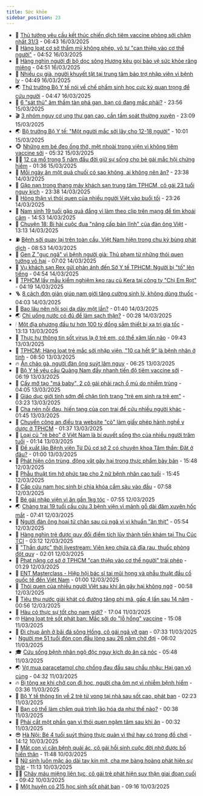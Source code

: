 ```yaml
---
title: Sức khỏe
sidebar_position: 23
---
```


<!-- dantri-suc-khoe:START -->
- 🤔 [Thủ tướng yêu cầu kết thúc chiến dịch tiêm vaccine phòng sởi chậm nhất 31/3](https://dantri.com.vn/suc-khoe/thu-tuong-yeu-cau-ket-thuc-chien-dich-tiem-vaccine-phong-soi-cham-nhat-313-20250316133928590.htm) - 06:43 16/03/2025
- 🚦 [Hàng loạt cơ sở thẩm mỹ không phép, vô tư &quot;can thiệp vào cơ thể người&quot;](https://dantri.com.vn/suc-khoe/hang-loat-co-so-tham-my-khong-phep-vo-tu-can-thiep-vao-co-the-nguoi-20250315152410015.htm) - 04:52 16/03/2025
- 🤖 [Hàng nghìn người đi bộ dọc sông Hương kêu gọi bảo vệ sức khỏe răng miệng](https://dantri.com.vn/suc-khoe/hang-nghin-nguoi-di-bo-doc-song-huong-keu-goi-bao-ve-suc-khoe-rang-mieng-20250315123536504.htm) - 04:51 16/03/2025
- 🐻 [Nhiều cụ già, người khuyết tật tại trung tâm bảo trợ nhập viện vì bệnh lỵ](https://dantri.com.vn/suc-khoe/nhieu-cu-gia-nguoi-khuyet-tat-tai-trung-tam-bao-tro-nhap-vien-vi-benh-ly-20250316112303585.htm) - 04:49 16/03/2025
- 🌏 [Thứ trưởng Bộ Y tế nói về chế phẩm sinh học cực kỳ quan trọng để cứu người](https://dantri.com.vn/suc-khoe/thu-truong-bo-y-te-noi-ve-che-pham-sinh-hoc-cuc-ky-quan-trong-de-cuu-nguoi-20250316105220811.htm) - 04:47 16/03/2025
- 👺 [6 &quot;sát thủ&quot; âm thầm tàn phá gan, bạn có đang mắc phải?](https://dantri.com.vn/suc-khoe/6-sat-thu-am-tham-tan-pha-gan-ban-co-dang-mac-phai-20250315203733275.htm) - 23:56 15/03/2025
- 🎬 [3 nhóm nguy cơ ung thư gan cao, cần tầm soát thường xuyên](https://dantri.com.vn/suc-khoe/3-nhom-nguy-co-ung-thu-gan-cao-can-tam-soat-thuong-xuyen-20250314122340353.htm) - 23:09 15/03/2025
- 🌏 [Bộ trưởng Bộ Y tế: &quot;Một người mắc sởi lây cho 12-18 người&quot;](https://dantri.com.vn/suc-khoe/bo-truong-bo-y-te-mot-nguoi-mac-soi-lay-cho-12-18-nguoi-20250315161215136.htm) - 10:01 15/03/2025
- 🐵 [Những em bé đeo ống thở, mệt nhoài trong viện vì không tiêm vaccine sởi](https://dantri.com.vn/suc-khoe/nhung-em-be-deo-ong-tho-met-nhoai-trong-vien-vi-khong-tiem-vaccine-soi-20250315094933531.htm) - 05:32 15/03/2025
- 👨‍🏫 [12 ca mổ trong 5 năm đầu đời giữ sự sống cho bé gái mắc hội chứng hiếm](https://dantri.com.vn/suc-khoe/12-ca-mo-trong-5-nam-dau-doi-giu-su-song-cho-be-gai-mac-hoi-chung-hiem-20250315071152476.htm) - 01:36 15/03/2025
- 🤗 [Mỗi ngày ăn một quả chuối có sao không, ai không nên ăn?](https://dantri.com.vn/suc-khoe/moi-ngay-an-mot-qua-chuoi-co-sao-khong-ai-khong-nen-an-20250314212724004.htm) - 23:38 14/03/2025
- 🫶 [Gặp nạn trong thang máy khách sạn trung tâm TPHCM, cô gái 23 tuổi nguy kịch](https://dantri.com.vn/suc-khoe/gap-nan-trong-thang-may-khach-san-trung-tam-tphcm-co-gai-23-tuoi-nguy-kich-20250315004525636.htm) - 23:38 14/03/2025
- 🙉 [Hỏng thận vì thói quen của nhiều người Việt vào buổi tối](https://dantri.com.vn/suc-khoe/hong-than-vi-thoi-quen-cua-nhieu-nguoi-viet-vao-buoi-toi-20250305071755140.htm) - 23:26 14/03/2025
- 🦅 [Nam sinh 19 tuổi gặp quả đắng vì làm theo clip trên mạng để tìm khoái cảm](https://dantri.com.vn/suc-khoe/nam-sinh-19-tuoi-gap-qua-dang-vi-lam-theo-clip-tren-mang-de-tim-khoai-cam-20250314214649490.htm) - 14:53 14/03/2025
- 🐘 [Chuyện 18: Bi hài cuộc đua &quot;nâng cấp bản lĩnh&quot; của đàn ông Việt](https://dantri.com.vn/suc-khoe/chuyen-18-bi-hai-cuoc-dua-nang-cap-ban-linh-cua-dan-ong-viet-20250314172541864.htm) - 13:13 14/03/2025
- ⛽️ [Bệnh sởi quay lại trên toàn cầu, Việt Nam hiện trong chu kỳ bùng phát dịch](https://dantri.com.vn/suc-khoe/benh-soi-quay-lai-tren-toan-cau-viet-nam-hien-trong-chu-ky-bung-phat-dich-20250314154608547.htm) - 08:53 14/03/2025
- 🤡 [Gen Z &quot;gục ngã&quot; vì bệnh người già: Thủ phạm từ những thói quen tưởng vô hại](https://dantri.com.vn/suc-khoe/gen-z-guc-nga-vi-benh-nguoi-gia-thu-pham-tu-nhung-thoi-quen-tuong-vo-hai-20250314113250620.htm) - 07:02 14/03/2025
- 💼 [Vụ khách sạn Rex gửi phản ánh đến Sở Y tế TPHCM: Người bị &quot;tố&quot; lên tiếng](https://dantri.com.vn/suc-khoe/vu-khach-san-rex-gui-phan-anh-den-so-y-te-tphcm-nguoi-bi-to-len-tieng-20250314002348016.htm) - 04:54 14/03/2025
- 🤔 [TPHCM lấy mẫu kiểm nghiệm kẹo rau củ Kera tại công ty &quot;Chị Em Rọt&quot;](https://dantri.com.vn/suc-khoe/tphcm-lay-mau-kiem-nghiem-keo-rau-cu-kera-tai-cong-ty-chi-em-rot-20250314111429825.htm) - 04:19 14/03/2025
- 🪜 [8 cách đơn giản giúp nam giới tăng cường sinh lý, không dùng thuốc](https://dantri.com.vn/suc-khoe/8-cach-don-gian-giup-nam-gioi-tang-cuong-sinh-ly-khong-dung-thuoc-20250314094146272.htm) - 04:03 14/03/2025
- 📝 [Bao lâu nên nội soi dạ dày một lần?](https://dantri.com.vn/suc-khoe/bao-lau-nen-noi-soi-da-day-mot-lan-20250314083931264.htm) - 01:40 14/03/2025
- 🌏 [Chỉ uống nước có đủ để làm sạch thận?](https://dantri.com.vn/suc-khoe/chi-uong-nuoc-co-du-de-lam-sach-than-20250312165835269.htm) - 00:28 14/03/2025
- 🕯 [Một địa phương đầu tư hơn 100 tỷ đồng sắm thiết bị xạ trị gia tốc](https://dantri.com.vn/suc-khoe/mot-dia-phuong-dau-tu-hon-100-ty-dong-sam-thiet-bi-xa-tri-gia-toc-20250313132432830.htm) - 13:13 13/03/2025
- 🦍 [Thực hư thông tin sốt virus lạ ở trẻ em, có thể xâm lấn não](https://dantri.com.vn/suc-khoe/thuc-hu-thong-tin-sot-virus-la-o-tre-em-co-the-xam-lan-nao-20250313151502003.htm) - 09:43 13/03/2025
- 🌈 [TPHCM: Hàng loạt trẻ mắc sởi nhập viện, &quot;10 ca hết 9&quot; là bệnh nhân ở tỉnh](https://dantri.com.vn/suc-khoe/tphcm-hang-loat-tre-mac-soi-nhap-vien-10-ca-het-9-la-benh-nhan-o-tinh-20250313151336541.htm) - 08:50 13/03/2025
- 🔥 [Ăn cháo gà, người đàn ông suýt lâm nguy](https://dantri.com.vn/suc-khoe/an-chao-ga-nguoi-dan-ong-suyt-lam-nguy-20250313123838503.htm) - 06:25 13/03/2025
- 🌊 [Bộ Y tế yêu cầu Quảng Nam đẩy nhanh tiến độ tiêm vaccine sởi](https://dantri.com.vn/suc-khoe/bo-y-te-yeu-cau-quang-nam-day-nhanh-tien-do-tiem-vaccine-soi-20250313131538054.htm) - 06:19 13/03/2025
- 🚦 [Cấy mỡ tạo &quot;má baby&quot;, 2 cô gái phải rạch ổ mủ do nhiễm trùng](https://dantri.com.vn/suc-khoe/cay-mo-tao-ma-baby-2-co-gai-phai-rach-o-mu-do-nhiem-trung-20250313110530605.htm) - 04:05 13/03/2025
- 🤖 [Giáo dục giới tính sớm để chặn tình trạng &quot;trẻ em sinh ra trẻ em&quot;](https://dantri.com.vn/suc-khoe/giao-duc-gioi-tinh-som-de-chan-tinh-trang-tre-em-sinh-ra-tre-em-20250313074021352.htm) - 03:23 13/03/2025
- 🤡 [Cha nén nỗi đau, hiến tạng của con trai để cứu nhiều người khác](https://dantri.com.vn/suc-khoe/cha-nen-noi-dau-hien-tang-cua-con-trai-de-cuu-nhieu-nguoi-khac-20250312182449560.htm) - 01:45 13/03/2025
- 💂 [Chuyển công an điều tra website &quot;cò&quot; làm giấy phép hành nghề y dược ở TPHCM](https://dantri.com.vn/suc-khoe/chuyen-cong-an-dieu-tra-website-co-lam-giay-phep-hanh-nghe-y-duoc-o-tphcm-20250313080857356.htm) - 01:37 13/03/2025
- 🦄 [Loại củ &quot;rẻ bèo&quot; ở Việt Nam là bí quyết sống thọ của nhiều người trăm tuổi](https://dantri.com.vn/suc-khoe/loai-cu-re-beo-o-viet-nam-la-bi-quyet-song-tho-cua-nhieu-nguoi-tram-tuoi-20250312152544082.htm) - 01:14 13/03/2025
- 🧠 [Đề xuất lập Bệnh viện Từ Dũ cơ sở 2 có chuyên khoa Tâm thần: Đặt ở đâu?](https://dantri.com.vn/suc-khoe/de-xuat-lap-benh-vien-tu-du-co-so-2-co-chuyen-khoa-tam-than-dat-o-dau-20250312152030026.htm) - 01:00 13/03/2025
- 🤖 [Phát hiện côn trùng, động vật gây hại trong thực phẩm bày bán](https://dantri.com.vn/suc-khoe/phat-hien-con-trung-dong-vat-gay-hai-trong-thuc-pham-bay-ban-20250312155538950.htm) - 15:48 12/03/2025
- 💼 [Phẫu thuật tim hở phức tạp cho 2 nữ bệnh nhân cao tuổi](https://dantri.com.vn/suc-khoe/phau-thuat-tim-ho-phuc-tap-cho-2-nu-benh-nhan-cao-tuoi-20250312141555373.htm) - 15:45 12/03/2025
- 🧰 [Cấp cứu nam học sinh bị chìa khóa cắm sâu vào đầu](https://dantri.com.vn/suc-khoe/cap-cuu-nam-hoc-sinh-bi-chia-khoa-cam-sau-vao-dau-20250312143817907.htm) - 07:58 12/03/2025
- 🎉 [Bé gái nhập viện vì ăn gần 1kg tóc](https://dantri.com.vn/suc-khoe/be-gai-nhap-vien-vi-an-gan-1kg-toc-20250312125958427.htm) - 07:55 12/03/2025
- 🌏 [Chàng trai 19 tuổi cầu cứu 3 bệnh viện vì mảnh gỗ dài đâm xuyên hốc mắt](https://dantri.com.vn/suc-khoe/chang-trai-19-tuoi-cau-cuu-3-benh-vien-vi-manh-go-dai-dam-xuyen-hoc-mat-20250312142633063.htm) - 07:41 12/03/2025
- 📝 [Người đàn ông hoại tử chân sau cú ngã vì vi khuẩn &quot;ăn thịt&quot;](https://dantri.com.vn/suc-khoe/nguoi-dan-ong-hoai-tu-chan-sau-cu-nga-vi-vi-khuan-an-thit-20250312124129248.htm) - 05:54 12/03/2025
- 🧠 [Hàng nghìn trẻ được quy đổi điểm tích lũy thành tiền khám tại Thu Cúc TCI](https://dantri.com.vn/suc-khoe/hang-nghin-tre-duoc-quy-doi-diem-tich-luy-thanh-tien-kham-tai-thu-cuc-tci-20250312100637122.htm) - 03:12 12/03/2025
- 🚀 [&quot;Thần dược&quot; thời livestream: Viên kẹo chứa cả đĩa rau, thuốc phòng đột quỵ](https://dantri.com.vn/suc-khoe/than-duoc-thoi-livestream-vien-keo-chua-ca-dia-rau-thuoc-phong-dot-quy-20250311180335865.htm) - 02:01 12/03/2025
- 💯 [Phạt nặng cơ sở ở TPHCM &quot;can thiệp vào cơ thể người&quot; trái phép](https://dantri.com.vn/suc-khoe/phat-nang-co-so-o-tphcm-can-thiep-vao-co-the-nguoi-trai-phep-20250311155121518.htm) - 01:29 12/03/2025
- 🫶 [ENT Masterclass - Hiệp hội bác sĩ tai mũi họng và phẫu thuật đầu cổ quốc tế đến Việt Nam](https://dantri.com.vn/suc-khoe/ent-masterclass-hiep-hoi-bac-si-tai-mui-hong-va-phau-thuat-dau-co-quoc-te-den-viet-nam-20250311154604840.htm) - 01:00 12/03/2025
- 👹 [Thói quen của nhiều người Việt sau khi ăn gây hại không ngờ](https://dantri.com.vn/suc-khoe/thoi-quen-cua-nhieu-nguoi-viet-sau-khi-an-gay-hai-khong-ngo-20250311224813124.htm) - 00:58 12/03/2025
- 🤩 [Tiêu thụ nước giải khát có đường tăng phi mã, gấp 4 lần sau 14 năm](https://dantri.com.vn/suc-khoe/tieu-thu-nuoc-giai-khat-co-duong-tang-phi-ma-gap-4-lan-sau-14-nam-20250311160636982.htm) - 00:56 12/03/2025
- 🌊 [Hàu có thực sự tốt cho nam giới?](https://dantri.com.vn/suc-khoe/hau-co-thuc-su-tot-cho-nam-gioi-20250311103128151.htm) - 17:04 11/03/2025
- 🤓 [Hàng loạt trẻ sốt phát ban: Mắc sởi do &quot;lỗ hổng&quot; vaccine](https://dantri.com.vn/suc-khoe/hang-loat-tre-sot-phat-ban-mac-soi-do-lo-hong-vaccine-20250311170145887.htm) - 15:08 11/03/2025
- 🌝 [Đi chụp ảnh ở bãi đá sông Hồng, cô gái ngã vỡ gan](https://dantri.com.vn/suc-khoe/di-chup-anh-o-bai-da-song-hong-co-gai-nga-vo-gan-20250311143112273.htm) - 07:33 11/03/2025
- 🕯 [Người mẹ 51 tuổi đón con đầu lòng sau 26 năm chờ đợi](https://dantri.com.vn/suc-khoe/nguoi-me-51-tuoi-don-con-dau-long-sau-26-nam-cho-doi-20250311112526183.htm) - 06:02 11/03/2025
- 🎓 [Cứu sống bệnh nhân ngộ độc nguy kịch do ăn cá nóc](https://dantri.com.vn/suc-khoe/cuu-song-benh-nhan-ngo-doc-nguy-kich-do-an-ca-noc-20250311110616820.htm) - 05:48 11/03/2025
- 🌏 [Vợ mua paracetamol cho chồng đau đầu sau chầu nhậu: Hại gan vô cùng](https://dantri.com.vn/suc-khoe/vo-mua-paracetamol-cho-chong-dau-dau-sau-chau-nhau-hai-gan-vo-cung-20250311083818461.htm) - 04:32 11/03/2025
- 🔥 [Bị tông xe khi chở con đi học, người cha ôm nợ vì nhiễm bệnh hiểm](https://dantri.com.vn/suc-khoe/bi-tong-xe-khi-cho-con-di-hoc-nguoi-cha-om-no-vi-nhiem-benh-hiem-20250311101507792.htm) - 03:36 11/03/2025
- 📝 [Bộ Y tế thông tin về 2 trẻ tử vong tại nhà sau sốt cao, phát ban](https://dantri.com.vn/suc-khoe/bo-y-te-thong-tin-ve-2-tre-tu-vong-tai-nha-sau-sot-cao-phat-ban-20250311085213682.htm) - 02:23 11/03/2025
- 🧠 [Bạn có thể làm chậm quá trình lão hóa da như thế nào?](https://dantri.com.vn/suc-khoe/ban-co-the-lam-cham-qua-trinh-lao-hoa-da-nhu-the-nao-20250310101759395.htm) - 00:38 11/03/2025
- 🦅 [Phải cắt một phần gan vì thói quen ngậm tăm sau khi ăn](https://dantri.com.vn/suc-khoe/phai-cat-mot-phan-gan-vi-thoi-quen-ngam-tam-sau-khi-an-20250310170014539.htm) - 00:32 11/03/2025
- 😎 [Hà Nội: Bé 4 tuổi suýt thủng thực quản vì thứ hay có trong đồ chơi](https://dantri.com.vn/suc-khoe/ha-noi-be-4-tuoi-suyt-thung-thuc-quan-vi-thu-hay-co-trong-do-choi-20250310205241214.htm) - 14:12 10/03/2025
- 🎉 [Mất con vì căn bệnh quái ác, cô gái hồi sinh cuộc đời nhờ được bố hiến thận](https://dantri.com.vn/suc-khoe/mat-con-vi-can-benh-quai-ac-co-gai-hoi-sinh-cuoc-doi-nho-duoc-bo-hien-than-20250310165552905.htm) - 11:48 10/03/2025
- 🫣 [Nữ sinh luôn mặc áo dài tay kín mít, cha mẹ bàng hoàng phát hiện sự thật](https://dantri.com.vn/suc-khoe/nu-sinh-luon-mac-ao-dai-tay-kin-mit-cha-me-bang-hoang-phat-hien-su-that-20250310173121726.htm) - 11:13 10/03/2025
- 🧑‍🏫 [Chảy máu miệng liên tục, cô gái trẻ phát hiện suy thận giai đoạn cuối](https://dantri.com.vn/suc-khoe/chay-mau-mieng-lien-tuc-co-gai-tre-phat-hien-suy-than-giai-doan-cuoi-20250310163719545.htm) - 09:42 10/03/2025
- 🥷 [Một huyện có 215 học sinh sốt phát ban](https://dantri.com.vn/suc-khoe/mot-huyen-co-215-hoc-sinh-sot-phat-ban-20250310123236857.htm) - 09:16 10/03/2025<!-- dantri-suc-khoe:END -->
